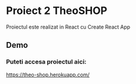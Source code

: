 # Proiect 2 TheoSHOP
Proiectul este realizat in React cu Create React App
## Demo
### Puteti accesa proiectul aici:
https://theo-shop.herokuapp.com/
